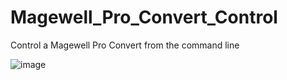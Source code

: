 # Magewell_Pro_Convert_Control
Control a Magewell Pro Convert from the command line

![image](https://github.com/user-attachments/assets/1bfea7d2-70f6-44e5-80d4-beed46154452)

